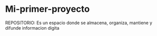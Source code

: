 # Mi-primer-proyecto
REPOSITORIO: Es un espacio donde se almacena, organiza, mantiene y difunde informacion digita

